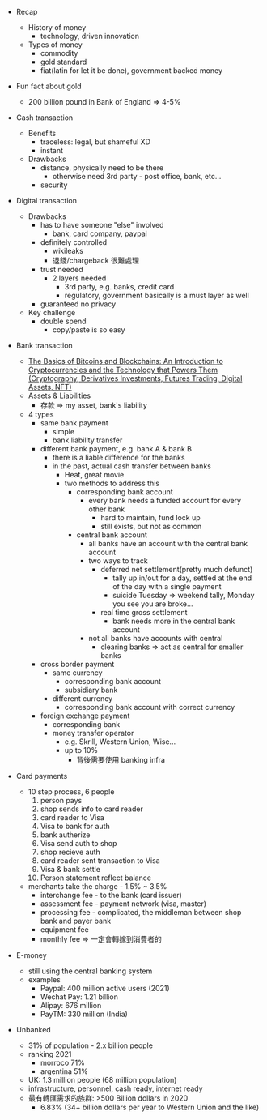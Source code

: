 - Recap
    - History of money
        - technology, driven innovation
    - Types of money
        - commodity
        - gold standard
        - fiat(latin for let it be done), government backed money

- Fun fact about gold
    - 200 billion pound in Bank of England => 4-5%

- Cash transaction
    - Benefits
        - traceless: legal, but shameful XD
        - instant
    - Drawbacks
        - distance, physically need to be there
            - otherwise need 3rd party - post office, bank, etc...
        - security

- Digital transaction
    - Drawbacks
        - has to have someone "else" involved
            - bank, card company, paypal
        - definitely controlled
            - wikileaks
            - 退錢/chargeback 很難處理
        - trust needed
            - 2 layers needed
                - 3rd party, e.g. banks, credit card
                - regulatory, government basically is a must layer as well
        - guaranteed no privacy
    - Key challenge
        - double spend
            - copy/paste is so easy

- Bank transaction
    - [The Basics of Bitcoins and Blockchains: An Introduction to Cryptocurrencies and the Technology that Powers Them (Cryptography, Derivatives Investments, Futures Trading, Digital Assets, NFT)](https://www.amazon.com/Basics-Bitcoins-Blockchains-Introduction-Cryptocurrencies/dp/1633538001)
    - Assets & Liabilities
        - 存款 => my asset, bank's liability
    - 4 types
        - same bank payment
            - simple
            - bank liability transfer
        - different bank payment, e.g. bank A & bank B
            - there is a liable difference for the banks
            - in the past, actual cash transfer between banks
                - Heat, great movie
                - two methods to address this
                    - corresponding bank account
                        - every bank needs a funded account for every other bank
                            - hard to maintain, fund lock up
                            - still exists, but not as common
                    - central bank account
                        - all banks have an account with the central bank account
                        - two ways to track
                            - deferred net settlement(pretty much defunct)
                                - tally up in/out for a day, settled at the end of the day with a single payment
                                - suicide Tuesday => weekend tally, Monday you see you are broke...
                            - real time gross settlement
                                - bank needs more in the central bank account
                        - not all banks have accounts with central
                            - clearing banks => act as central for smaller banks
        - cross border payment
            - same currency
                - corresponding bank account
                - subsidiary bank
            - different currency
                - corresponding bank account with correct currency
        - foreign exchange payment
            - corresponding bank
            - money transfer operator
                - e.g. Skrill, Western Union, Wise...
                - up to 10%
                    - 背後需要使用 banking infra
- Card payments
    - 10 step process, 6 people
        1. person pays
        2. shop sends info to card reader
        3. card reader to Visa
        4. Visa to bank for auth
        5. bank autherize
        6. Visa send auth to shop
        7. shop recieve auth
        8. card reader sent transaction to Visa
        9. Visa & bank settle
        10. Person statement reflect balance
    - merchants take the charge - 1.5% ~ 3.5%
        - interchange fee - to the bank (card issuer)
        - assessment fee - payment network (visa, master)
        - processing fee - complicated, the middleman between shop bank and payer bank
        - equipment fee
        - monthly fee
        => 一定會轉嫁到消費者的
- E-money
    - still using the central banking system
    - examples
        - Paypal: 400 million active users (2021)
        - Wechat Pay: 1.21 billion
        - Alipay: 676 million
        - PayTM: 330 million (India)
- Unbanked
    - 31% of population - 2.x billion people
    - ranking 2021
        - morroco 71%
        - argentina 51%
    - UK: 1.3 million people (68 million population)
    - infrastructure, personnel, cash ready, internet ready
    - 最有轉匯需求的族群: >500 Billion dollars in 2020
        - 6.83% (34+ billion dollars per year to Western Union and the like)
    